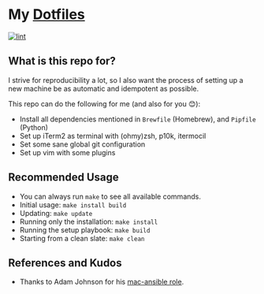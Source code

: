 # My [Dotfiles](https://wiki.archlinux.org/index.php/Dotfiles)

[![lint](https://github.com/jscheytt/dotfiles/actions/workflows/lint.yml/badge.svg)](https://github.com/jscheytt/dotfiles/actions/workflows/lint.yml)

## What is this repo for?

I strive for reproducibility a lot, so I also want the process of setting up a new machine be as automatic and idempotent as possible.

This repo can do the following for me (and also for you 😊):

* Install all dependencies mentioned in `Brewfile` (Homebrew), and `Pipfile` (Python)
* Set up iTerm2 as terminal with (ohmy)zsh, p10k, itermocil
* Set some sane global git configuration
* Set up vim with some plugins

## Recommended Usage

* You can always run `make` to see all available commands.
* Initial usage: `make install build`
* Updating: `make update`
* Running only the installation: `make install`
* Running the setup playbook: `make build`
* Starting from a clean slate: `make clean`

## References and Kudos

* Thanks to Adam Johnson for his [mac-ansible role](https://github.com/adamchainz/mac-ansible).

